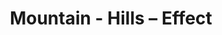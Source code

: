 ---
title: Mountain - Hills – Effect
builder: true
type: coming-soon

# Content section
sections:
  - headerSection
  - servicesSection
  - subscribeSection
  - contactSection
  - mapSection

# Background effect
hillsEffect: 
  enable: true
  ### Use C++ Hex colors for this effects. Recommended free program ColorMania.
  color: 0x00D5D5D5

---